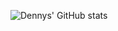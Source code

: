 ![Dennys' GitHub stats](https://github-readme-stats.vercel.app/api?username=dennys&count_private=true)

